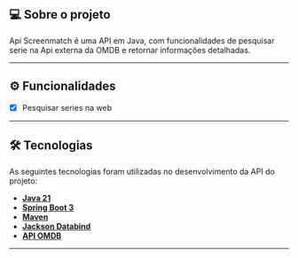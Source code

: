 ## 💻 Sobre o projeto

Api Screenmatch é uma API em Java, com funcionalidades de pesquisar serie na Api externa da OMDB e retornar informações detalhadas.

---

## ⚙️ Funcionalidades

- [x] Pesquisar series na web

---

## 🛠 Tecnologias

As seguintes tecnologias foram utilizadas no desenvolvimento da API do projeto:

- **[Java 21](https://www.oracle.com/java)**
- **[Spring Boot 3](https://spring.io/projects/spring-boot)**
- **[Maven](https://maven.apache.org)**
- **[Jackson Databind]()**
- **[API OMDB]()**

---